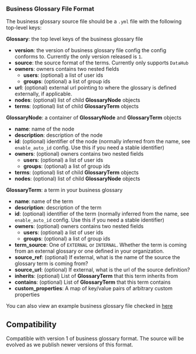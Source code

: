 ### Business Glossary File Format

The business glossary source file should be a `.yml` file with the following top-level keys:

**Glossary**: the top level keys of the business glossary file
- **version**: the version of business glossary file config the config conforms to. Currently the only version released is `1`.
- **source**: the source format of the terms. Currently only supports `DataHub`
- **owners**: owners contains two nested fields
  - **users**: (optional) a list of user ids
  - **groups**: (optional) a list of group ids
- **url**: (optional) external url pointing to where the glossary is defined externally, if applicable.
- **nodes**: (optional) list of child **GlossaryNode** objects
- **terms**: (optional) list of child **GlossaryTerm** objects


**GlossaryNode**: a container of **GlossaryNode** and **GlossaryTerm** objects
- **name**: name of the node
- **description**: description of the node
- **id**: (optional) identifier of the node (normally inferred from the name, see `enable_auto_id` config. Use this if you need a stable identifier)
- **owners**: (optional) owners contains two nested fields
  - **users**: (optional) a list of user ids
  - **groups**: (optional) a list of group ids
- **terms**: (optional) list of child **GlossaryTerm** objects
- **nodes**: (optional) list of child **GlossaryNode** objects

**GlossaryTerm**: a term in your business glossary
- **name**: name of the term
- **description**: description of the term
- **id**: (optional) identifier of the term (normally inferred from the name, see `enable_auto_id` config. Use this if you need a stable identifier)
- **owners**: (optional) owners contains two nested fields
  - **users**: (optional) a list of user ids
  - **groups**: (optional) a list of group ids
- **term_source**: One of `EXTERNAL` or `INTERNAL`. Whether the term is coming from an external glossary or one defined in your organization.
- **source_ref**: (optional) If external, what is the name of the source the glossary term is coming from?
- **source_url**: (optional) If external, what is the url of the source definition?
- **inherits**: (optional) List of **GlossaryTerm** that this term inherits from
- **contains**: (optional) List of **GlossaryTerm** that this term contains
- **custom_properties**: A map of key/value pairs of arbitrary custom properties

You can also view an example business glossary file checked in [here](https://github.com/datahub-project/datahub/blob/master/metadata-ingestion/examples/bootstrap_data/business_glossary.yml)

## Compatibility

Compatible with version 1 of business glossary format. 
The source will be evolved as we publish newer versions of this format.
